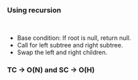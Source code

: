 ### Using recursion
​
- Base condition: If root is null, return null.
- Call for left subtree and right subtree.
- Swap the left and right children.
​
### TC -> O(N) and SC -> O(H)